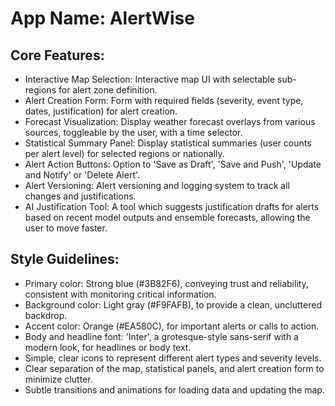 # **App Name**: AlertWise

## Core Features:

- Interactive Map Selection: Interactive map UI with selectable sub-regions for alert zone definition.
- Alert Creation Form: Form with required fields (severity, event type, dates, justification) for alert creation.
- Forecast Visualization: Display weather forecast overlays from various sources, toggleable by the user, with a time selector.
- Statistical Summary Panel: Display statistical summaries (user counts per alert level) for selected regions or nationally.
- Alert Action Buttons: Option to 'Save as Draft', 'Save and Push', 'Update and Notify' or 'Delete Alert'.
- Alert Versioning: Alert versioning and logging system to track all changes and justifications.
- AI Justification Tool: A tool which suggests justification drafts for alerts based on recent model outputs and ensemble forecasts, allowing the user to move faster.

## Style Guidelines:

- Primary color: Strong blue (#3B82F6), conveying trust and reliability, consistent with monitoring critical information.
- Background color: Light gray (#F9FAFB), to provide a clean, uncluttered backdrop.
- Accent color: Orange (#EA580C), for important alerts or calls to action.
- Body and headline font: 'Inter', a grotesque-style sans-serif with a modern look, for headlines or body text.
- Simple, clear icons to represent different alert types and severity levels.
- Clear separation of the map, statistical panels, and alert creation form to minimize clutter.
- Subtle transitions and animations for loading data and updating the map.